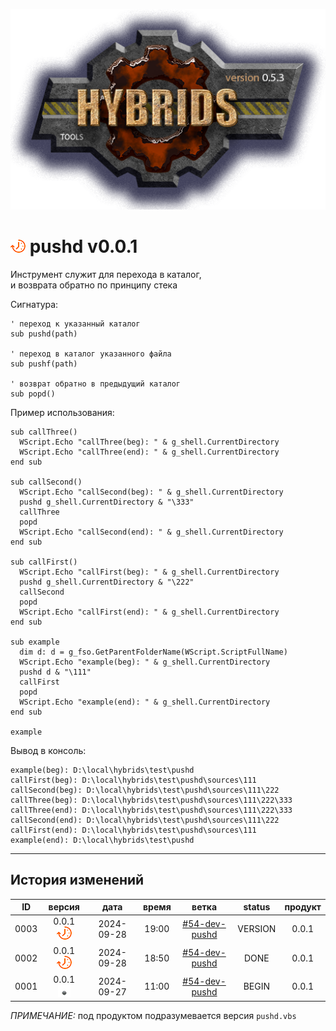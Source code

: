 [![logo](../logo.png)](../docs.md "documentation") 

[M]: ../docs.md        "родитель"
[P]: ../icons/progress.png  "в процессе..."
[S]: ../icons/success.png   "ошибок не обнаружено"
[E]: ../icons/empty.png     "нет данных"

[![P]][M] pushd v0.0.1
======================
Инструмент служит для перехода в каталог,  
и возврата обратно по принципу стека  

Сигнатура:  

```vbs
' переход к указанный каталог
sub pushd(path)

' переход в каталог указанного файла
sub pushf(path)

' возврат обратно в предыдущий каталог
sub popd()
```

Пример использования:  

```vbs
sub callThree()
  WScript.Echo "callThree(beg): " & g_shell.CurrentDirectory
  WScript.Echo "callThree(end): " & g_shell.CurrentDirectory
end sub

sub callSecond()
  WScript.Echo "callSecond(beg): " & g_shell.CurrentDirectory
  pushd g_shell.CurrentDirectory & "\333"
  callThree
  popd
  WScript.Echo "callSecond(end): " & g_shell.CurrentDirectory
end sub

sub callFirst()
  WScript.Echo "callFirst(beg): " & g_shell.CurrentDirectory
  pushd g_shell.CurrentDirectory & "\222"
  callSecond
  popd
  WScript.Echo "callFirst(end): " & g_shell.CurrentDirectory
end sub

sub example
  dim d: d = g_fso.GetParentFolderName(WScript.ScriptFullName) 
  WScript.Echo "example(beg): " & g_shell.CurrentDirectory
  pushd d & "\111"
  callFirst
  popd
  WScript.Echo "example(end): " & g_shell.CurrentDirectory
end sub

example
```

Вывод в консоль:  
```
example(beg): D:\local\hybrids\test\pushd
callFirst(beg): D:\local\hybrids\test\pushd\sources\111
callSecond(beg): D:\local\hybrids\test\pushd\sources\111\222
callThree(beg): D:\local\hybrids\test\pushd\sources\111\222\333
callThree(end): D:\local\hybrids\test\pushd\sources\111\222\333
callSecond(end): D:\local\hybrids\test\pushd\sources\111\222
callFirst(end): D:\local\hybrids\test\pushd\sources\111
example(end): D:\local\hybrids\test\pushd
```

--------------------------------------------------------------------------------

История изменений 
-----------------

| **ID** |      версия     |    дата    | время |      ветка      | status  | продукт |  
|:------:|:---------------:|:----------:|:-----:|:---------------:|:-------:|:-------:|  
|  0003  | 0.0.1 [![P]][M] | 2024-09-28 | 19:00 | [#54-dev-pushd] | VERSION |  0.0.1  |  
|  0002  | 0.0.1 [![P]][M] | 2024-09-28 | 18:50 | [#54-dev-pushd] |  DONE   |  0.0.1  |  
|  0001  | 0.0.1 [![E]][M] | 2024-09-27 | 11:00 | [#54-dev-pushd] |  BEGIN  |  0.0.1  |  

*ПРИМЕЧАНИЕ:* под продуктом подразумевается версия `pushd.vbs`  

[#54-dev-pushd]: ../history.md#-v054-dev